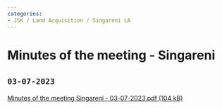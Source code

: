 ```yaml
---
categories:
- JSK / Land Acquisition / Singareni LA
---
```

# Minutes of the meeting - Singareni

## `03-07-2023` 

[Minutes of the meeting Singareni - 03-07-2023.pdf (104 kB)](../files/13b17815-4368-405c-80d5-d3ea0f09e63f.pdf)